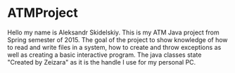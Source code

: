 # ATMProject
Hello my name is Aleksandr Skidelskiy. This is my ATM Java project from Spring semester of 2015.
The goal of the project to show knowledge of how to read and write files in a system, how to create and throw exceptions as well
as creating a basic interactive program.
The java classes state "Created by Zeizara" as it is the handle I use for my personal PC.
